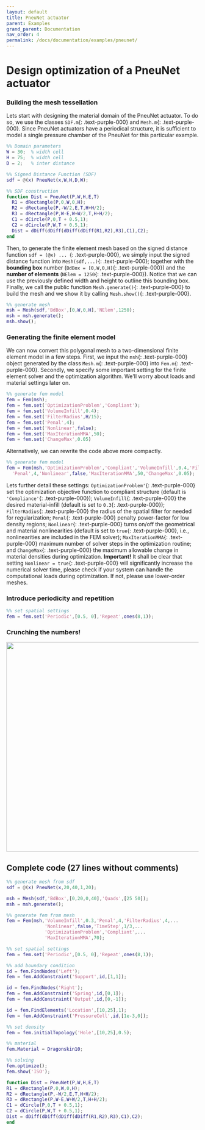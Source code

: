 ```yaml
---
layout: default
title: PneuNet actuator
parent: Examples 
grand_parent: Documentation
nav_order: 4
permalink: /docs/documentation/examples/pneunet/
---
```


#  Design optimization of a PneuNet actuator


### Building the mesh tessellation

Lets start with designing the material domain of the PneuNet actuator. To do so, we use the classes `SDF.m`{: .text-purple-000} and `Mesh.m`{: .text-purple-000}. Since PneuNet actuators have a periodical structure, it is sufficient to model a single pressure chamber of the PneuNet for this particular example.


```matlab
%% Domain parameters
W = 30;  % width cell
H = 75;  % width cell
D = 2;   % inter distance

%% Signed Distance Function (SDF)
sdf = @(x) PneuNet(x,W,H,D,W);

%% SDF construction
function Dist = PneuNet(P,W,H,E,T)
  R1 = dRectangle(P,0,W,0,H);
  R2 = dRectangle(P,-W/2,E,T,H+H/2);
  R3 = dRectangle(P,W-E,W+W/2,T,H+H/2);
  C1 = dCircle(P,0,T + 0.5,1);
  C2 = dCircle(P,W,T + 0.5,1);
  Dist = dDiff(dDiff(dDiff(dDiff(R1,R2),R3),C1),C2);
end
```

Then, to generate the finite element mesh based on the signed distance function `sdf = (@x) ... `{: .text-purple-000}, we simply input the signed distance function into `Mesh(sdf,...)`{: .text-purple-000}; together with the **bounding box** number (`BdBox = [0,W,0,H]`{: .text-purple-000}) and the **number of elements** (`NElem = 1250`{: .text-purple-000}). Notice that we can use the previously defined width and height to outline this bounding box. Finally, we call the public function `Mesh.generate()`{: .text-purple-000} to build the mesh and we show it by calling `Mesh.show()`{: .text-purple-000}.

```matlab
%% generate mesh
msh = Mesh(sdf,'BdBox',[0,W,0,H],'NElem',1250);
msh = msh.generate();
msh.show();
```
### Generating the finite element model
We can now convert this polygonal mesh to a two-dimensional finite element model in a few steps. First, we input the `msh`{: .text-purple-000} object generated by the class `Mesh.m`{: .text-purple-000} into `Fem.m`{: .text-purple-000}. Secondly, we specify some important setting for the finite element solver and the optimization algorithm. We'll worry about loads and material settings later on.

```matlab
%% generate fem model
fem = Fem(msh);
fem = fem.set('OptimizationProblem','Compliant'); 
fem = fem.set('VolumeInfill',0.4);
fem = fem.set('FilterRadius',H/15);
fem = fem.set('Penal',4);
fem = fem.set('Nonlinear',false);
fem = fem.set('MaxIterationMMA',50);
fem = fem.set('ChangeMax',0.05)
```
Alternatively, we can rewrite the code above more compactly.

```matlab
%% generate fem model
fem = Fem(msh,'OptimizationProblem','Compliant','VolumeInfill',0.4,'FilterRadius',H/15,...
  'Penal',4,'Nonlinear',false,'MaxIterationMMA',50,'ChangeMax',0.05);
```
Lets further detail these settings: `OptimizationProblem'`{: .text-purple-000} set the optimization objective function to compliant structure (default is `'Compliance'`{: .text-purple-000}); `VolumeInfill`{: .text-purple-000} the desired material-infill (default is set to `0.3`{: .text-purple-000}); `FilterRadius`{: .text-purple-000} the radius of the spatial filter for needed for regularization; `Penal`{: .text-purple-000} penalty power-factor for low density regions; `Nonlinear`{: .text-purple-000} turns on/off the geometrical and material nonlinearities (default is set to `true`{: .text-purple-000}, i.e., nonlinearities are included in the FEM solver); `MaxIterationMMA`{: .text-purple-000} maximum number of solver steps in the optimization routine; and `ChangeMax`{: .text-purple-000} the maximum allowable change in material densities during optimization. **Important!** It shall be clear that setting `Nonlinear = true`{: .text-purple-000} will significantly increase the numerical solver time, please check if your system can handle the computational loads during optimization. If not, please use lower-order meshes.

### Introduce periodicity and repetition

```matlab
%% set spatial settings
fem = fem.set('Periodic',[0.5, 0],'Repeat',ones(8,1));
```

### Crunching the numbers!


<div align="center"> <img src="./img/opt_pneunet.gif" width="550"> </div>

## Complete code (27 lines without comments)


```matlab
%% generate mesh from sdf
sdf = @(x) PneuNet(x,20,40,1,20);

msh = Mesh(sdf,'BdBox',[0,20,0,40],'Quads',[25 50]);
msh = msh.generate();

%% generate fem from mesh
fem = Fem(msh,'VolumeInfill',0.3,'Penal',4,'FilterRadius',4,...
              'Nonlinear',false,'TimeStep',1/3,...
              'OptimizationProblem','Compliant',...
              'MaxIterationMMA',70);

%% set spatial settings
fem = fem.set('Periodic',[0.5, 0],'Repeat',ones(8,1));

%% add boundary condition
id = fem.FindNodes('Left'); 
fem = fem.AddConstraint('Support',id,[1,1]);

id = fem.FindNodes('Right'); 
fem = fem.AddConstraint('Spring',id,[0,1]);
fem = fem.AddConstraint('Output',id,[0,-1]);

id = fem.FindElements('Location',[10,25],1);
fem = fem.AddConstraint('PressureCell',id,[1e-3,0]);

%% set density
fem = fem.initialTopology('Hole',[10,25],0.5);

%% material
fem.Material = Dragonskin10;

%% solving
fem.optimize();
fem.show('ISO');

function Dist = PneuNet(P,W,H,E,T)
R1 = dRectangle(P,0,W,0,H);
R2 = dRectangle(P,-W/2,E,T,H+H/2);
R3 = dRectangle(P,W-E,W+W/2,T,H+H/2);
C1 = dCircle(P,0,T + 0.5,1);
C2 = dCircle(P,W,T + 0.5,1);
Dist = dDiff(dDiff(dDiff(dDiff(R1,R2),R3),C1),C2);
end
```